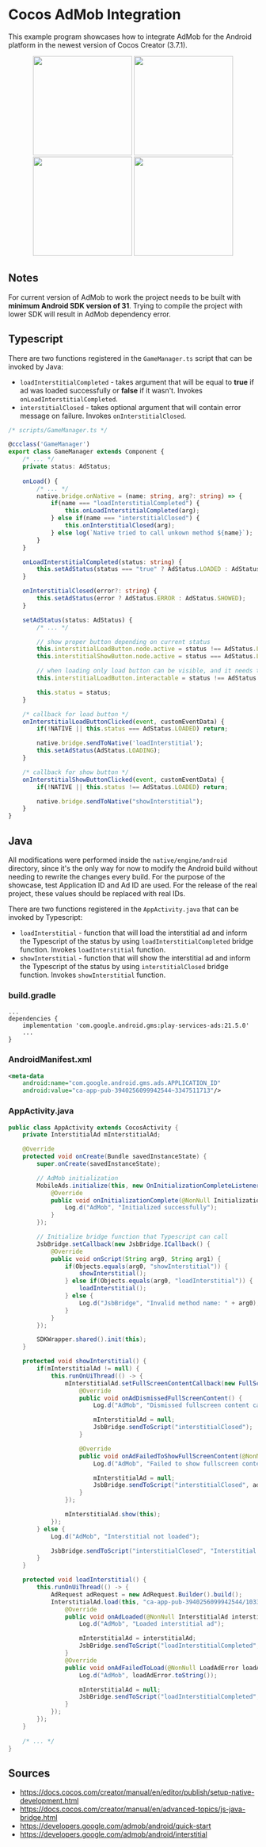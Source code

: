 # Cocos AdMob Integration

This example program showcases how to integrate AdMob for the Android platform in the newest version of Cocos Creator (3.7.1).

<p align="middle">
    <img src="docs/loading.jpg" width="200">
    <img src="docs/loaded.jpg" width="200">
    <img src="docs/ad.jpg" width="200">
    <img src="docs/error.jpg" width="200">
</p>

## Notes
For current version of AdMob to work the project needs to be built with **minimum Android SDK version of 31**. Trying to compile the project with lower SDK will result in AdMob dependency error.

## Typescript

There are two functions registered in the `GameManager.ts` script that can be invoked by Java: 
- `loadInterstitialCompleted` - takes argument that will be equal to **true** if ad was loaded successfully or **false** if it wasn't. Invokes `onLoadInterstitialCompleted`.
- `interstitialClosed` - takes optional argument that will contain error message on failure. Invokes `onInterstitialClosed`.

```ts
/* scripts/GameManager.ts */

@ccclass('GameManager')
export class GameManager extends Component {
    /* ... */
    private status: AdStatus;
    
    onLoad() {
        /* ... */
        native.bridge.onNative = (name: string, arg?: string) => {
            if(name === "loadInterstitialCompleted") {
                this.onLoadInterstitialCompleted(arg);
            } else if(name === "interstitialClosed") {
                this.onInterstitialClosed(arg);
            } else log(`Native tried to call unkown method ${name}`);
        }
    }

    onLoadInterstitialCompleted(status: string) {
        this.setAdStatus(status === "true" ? AdStatus.LOADED : AdStatus.ERROR);
    }

    onInterstitialClosed(error?: string) {
        this.setAdStatus(error ? AdStatus.ERROR : AdStatus.SHOWED);
    }

    setAdStatus(status: AdStatus) {
        /* ... */

        // show proper button depending on current status
        this.interstitialLoadButton.node.active = status !== AdStatus.LOADED;
        this.interstitialShowButton.node.active = status === AdStatus.LOADED;

        // when loading only load button can be visible, and it needs to be turned off to prevent multiple loadings
        this.interstitialLoadButton.interactable = status !== AdStatus.LOADING;

        this.status = status;
    }

    /* callback for load button */
    onInterstitialLoadButtonClicked(event, customEventData) {
        if(!NATIVE || this.status === AdStatus.LOADED) return;

        native.bridge.sendToNative('loadInterstitial');
        this.setAdStatus(AdStatus.LOADING);
    }

    /* callback for show button */
    onInterstitialShowButtonClicked(event, customEventData) {
        if(!NATIVE || this.status !== AdStatus.LOADED) return;

        native.bridge.sendToNative("showInterstitial");
    }
}
```

## Java

All modifications were performed inside the `native/engine/android` directory, since it's the only way for now to modify the Android build without needing to rewrite the changes every build.
For the purpose of the showcase, test Application ID and Ad ID are used. For the release of the real project, these values should be replaced with real IDs.

There are two functions registered in the `AppActivity.java` that can be invoked by Typescript:
- `loadInterstitial` - function that will load the interstitial ad and inform the Typescript of the status by using `loadInterstitialCompleted` bridge function. Invokes `loadInterstitial` function.
- `showInterstitial` - function that will show the interstitial ad and inform the Typescript of the status by using `interstitialClosed` bridge function. Invokes `showInterstitial` function.

### build.gradle

```
...
dependencies {
    implementation 'com.google.android.gms:play-services-ads:21.5.0'
    ...
}
```

### AndroidManifest.xml

```xml
<meta-data
    android:name="com.google.android.gms.ads.APPLICATION_ID"
    android:value="ca-app-pub-3940256099942544~3347511713"/>
```

### AppActivity.java

```java
public class AppActivity extends CocosActivity {
    private InterstitialAd mInterstitialAd;

    @Override
    protected void onCreate(Bundle savedInstanceState) {
        super.onCreate(savedInstanceState);

        // AdMob initialization
        MobileAds.initialize(this, new OnInitializationCompleteListener() {
            @Override
            public void onInitializationComplete(@NonNull InitializationStatus initializationStatus) {
                Log.d("AdMob", "Initialized successfully");
            }
        });

        // Initialize bridge function that Typescript can call
        JsbBridge.setCallback(new JsbBridge.ICallback() {
            @Override
            public void onScript(String arg0, String arg1) {
                if(Objects.equals(arg0, "showInterstitial")) {
                    showInterstitial();
                } else if(Objects.equals(arg0, "loadInterstitial")) {
                    loadInterstitial();
                } else {
                    Log.d("JsbBridge", "Invalid method name: " + arg0);
                }
            }
        });

        SDKWrapper.shared().init(this);
    }

    protected void showInterstitial() {
        if(mInterstitialAd != null) {
            this.runOnUiThread(() -> {
                mInterstitialAd.setFullScreenContentCallback(new FullScreenContentCallback() {
                    @Override
                    public void onAdDismissedFullScreenContent() {
                        Log.d("AdMob", "Dismissed fullscreen content callback");

                        mInterstitialAd = null;
                        JsbBridge.sendToScript("interstitialClosed");
                    }

                    @Override
                    public void onAdFailedToShowFullScreenContent(@NonNull AdError adError) {
                        Log.d("AdMob", "Failed to show fullscreen content, error: " + adError);

                        mInterstitialAd = null;
                        JsbBridge.sendToScript("interstitialClosed", adError.toString());
                    }
                });

                mInterstitialAd.show(this);
            });
        } else {
            Log.d("AdMob", "Interstitial not loaded");

            JsbBridge.sendToScript("interstitialClosed", "Interstitial not loaded");
        }
    }

    protected void loadInterstitial() {
        this.runOnUiThread(() -> {
            AdRequest adRequest = new AdRequest.Builder().build();
            InterstitialAd.load(this, "ca-app-pub-3940256099942544/1033173712", adRequest, new InterstitialAdLoadCallback() {
                @Override
                public void onAdLoaded(@NonNull InterstitialAd interstitialAd) {
                    Log.d("AdMob", "Loaded interstitial ad");

                    mInterstitialAd = interstitialAd;
                    JsbBridge.sendToScript("loadInterstitialCompleted", "true");
                }
                @Override
                public void onAdFailedToLoad(@NonNull LoadAdError loadAdError) {
                    Log.d("AdMob", loadAdError.toString());

                    mInterstitialAd = null;
                    JsbBridge.sendToScript("loadInterstitialCompleted", "false");
                }
            });
        });
    }
    
    /* ... */
}
```

## Sources

- https://docs.cocos.com/creator/manual/en/editor/publish/setup-native-development.html
- https://docs.cocos.com/creator/manual/en/advanced-topics/js-java-bridge.html
- https://developers.google.com/admob/android/quick-start
- https://developers.google.com/admob/android/interstitial
